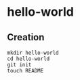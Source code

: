hello-world
===========

Creation
--------

    mkdir hello-world
    cd hello-world
    git init
    touch README
